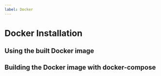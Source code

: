 ```yaml
---
label: Docker
---
```


# Docker Installation

## Using the built Docker image

## Building the Docker image with docker-compose
